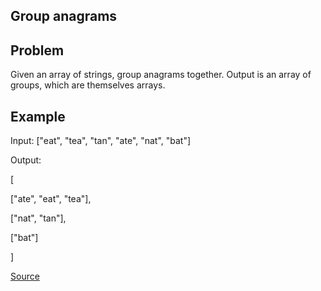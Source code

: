 ## Group anagrams

## Problem

Given an array of strings, group anagrams together.
Output is an array of groups, which are themselves arrays.

## Example

Input: ["eat", "tea", "tan", "ate", "nat", "bat"]

Output:

[

  ["ate", "eat", "tea"],

  ["nat", "tan"],

  ["bat"]

]

[Source](https://leetcode.com/problems/group-anagrams/)
